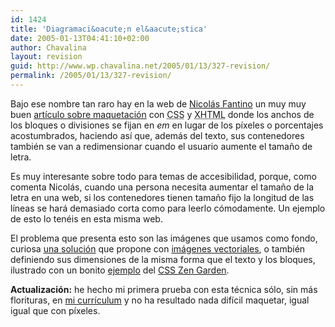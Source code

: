```yaml
---
id: 1424
title: 'Diagramaci&oacute;n el&aacute;stica'
date: 2005-01-13T04:41:10+02:00
author: Chavalina
layout: revision
guid: http://www.wp.chavalina.net/2005/01/13/327-revision/
permalink: /2005/01/13/327-revision/
---
```

Bajo ese nombre tan raro hay en la web de <a href="http://www.100px.com/" target="_blank">Nicol&aacute;s Fantino</a> un muy muy buen <a href="http://www.100px.com/articulos/ni_fijo_ni_liquido_elastico/" target="_blank">art&iacute;culo sobre maquetaci&oacute;n</a> con <acronym title="Cascade Style Sheets">CSS</acronym> y <acronym title="eXtended HyperText Markup Language">XHTML</acronym> donde los anchos de los bloques o divisiones se fijan en _em_ en lugar de los p&iacute;xeles o porcentajes acostumbrados, haciendo as&iacute; que, adem&aacute;s del texto, sus contenedores tambi&eacute;n se van a redimensionar cuando el usuario aumente el tama&ntilde;o de letra.

Es muy interesante sobre todo para temas de accesibilidad, porque, como comenta Nicol&aacute;s, cuando una persona necesita aumentar el tama&ntilde;o de la letra en una web, si los contenedores tienen tama&ntilde;o fijo la longitud de las l&iacute;neas se har&aacute; demasiado corta como para leerlo c&oacute;modamente. Un ejemplo de esto lo ten&eacute;is en esta misma web.

El problema que presenta esto son las im&aacute;genes que usamos como fondo, curiosa <a href="http://www.100px.com/100logs/2005/01/#post-61" target="_blank">una soluci&oacute;n</a> que propone con <a href="http://w3.org/Graphics/SVG/" target="_blank">im&aacute;genes vectoriales</a>, o tambi&eacute;n definiendo sus dimensiones de la misma forma que el texto y los bloques, ilustrado con un bonito <a href="http://www.csszengarden.com/?cssfile=063%2F063%2Ecss" target="_blank">ejemplo</a> del <a href="http://www.csszengarden.com/" target="_blank">CSS Zen Garden</a>.

**Actualizaci&oacute;n:** he hecho mi primera prueba con esta t&eacute;cnica s&oacute;lo, sin m&aacute;s florituras, en <a href="http://www.chavalina.net/cv/" target="_blank">mi curr&iacute;culum</a> y no ha resultado nada dif&iacute;cil maquetar, igual igual que con p&iacute;xeles.